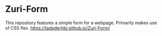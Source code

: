 # Zuri-Form
This repository features a simple form for a webpage.
Primarily makes use of CSS flex. 
https://tadederhbi.github.io/Zuri-Form/
